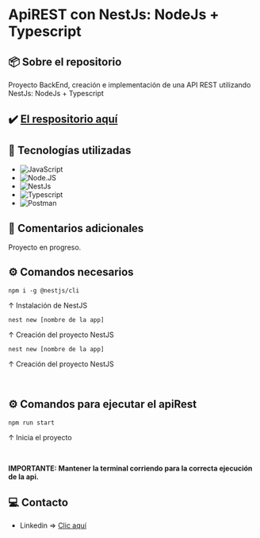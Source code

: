 # ApiREST con NestJs: NodeJs + Typescript

## 📦 Sobre el repositorio
Proyecto BackEnd, creación e implementación de una API REST utilizando NestJs: NodeJs + Typescript

## ✔️ [El respositorio aquí](https://github.com/K3yJey/apiREST_NestJS.git)

## 🔧 Tecnologías utilizadas
* ![JavaScript](https://img.shields.io/badge/javascript-%23323330.svg?style=for-the-badge&logo=javascript&logoColor=%23F7DF1E)
* ![Node.JS](https://img.shields.io/badge/node.js-6DA55F?style=for-the-badge&logo=node.js&logoColor=white)
* ![NestJs](https://img.shields.io/badge/nestjs-%23E0234E.svg?style=for-the-badge&logo=nestjs&logoColor=white)
* ![Typescript](https://img.shields.io/badge/typescript-%23007ACC.svg?style=for-the-badge&logo=typescript&logoColor=white)
* ![Postman](https://img.shields.io/badge/Postman-FF6C37?style=for-the-badge&logo=postman&logoColor=white)

## 📌 Comentarios adicionales
Proyecto en progreso.

## ⚙️ Comandos necesarios
```console
npm i -g @nestjs/cli
```
↑ Instalación de NestJS

```console
nest new [nombre de la app]
```
↑ Creación del proyecto NestJS

```console
nest new [nombre de la app]
```
↑ Creación del proyecto NestJS


<br/>

## ⚙️ Comandos para ejecutar el apiRest
```console
npm run start
```
↑ Inicia el proyecto


<br/>

**IMPORTANTE: Mantener la terminal corriendo para la correcta ejecución de la api.**

## 💻 Contacto
* Linkedin => [Clic aquí](https://www.linkedin.com/in/k3yjey-dev/)